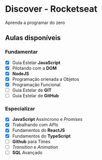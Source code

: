 # Discover - Rocketseat

Aprenda a programar do zero

## Aulas disponíveis

### Fundamentar

* [x] Guia Estelar **JavaScript**
* [X] Pilotando com a **DOM**
* [X] **NodeJS**
* [X] Programação orienada a Objetos
* [X] Programação Funcional
* [ ] Guia Estelar de **GIT** 
* [ ] Guia Estelar de **GitHub**

### Especializar
* [x] **JavaScript** Assíncrono e *Promises*
* [x] Trabalhando com *APIs*
* [x] Fundamentos do **ReactJS**
* [x] Fundamentos do **TypeScript**
* [ ] **Github** para Times
* [ ] *Transition* e *Animation*
* [ ] **SQL** Avançado